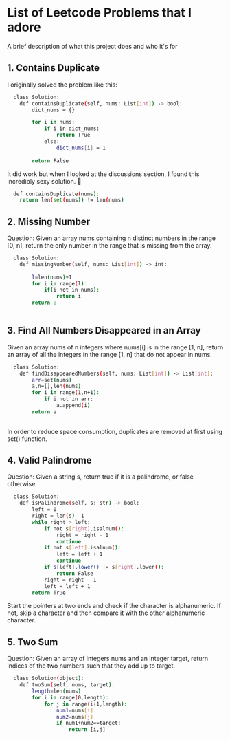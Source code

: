 
# List of Leetcode Problems that I adore

A brief description of what this project does and who it's for


## 1. Contains Duplicate

I originally solved the problem like this:

```bash
  class Solution:
    def containsDuplicate(self, nums: List[int]) -> bool:
        dict_nums = {}

        for i in nums:
            if i in dict_nums:
                return True
            else:
                dict_nums[i] = 1
        
        return False
```
It did work but when I looked at the discussions section, I found this incredibly sexy solution.
🥵
```bash
  def containsDuplicate(nums):
	return len(set(nums)) != len(nums)
```

## 2. Missing Number

Question: Given an array nums containing n distinct numbers in the range [0, n], return the only number in the range that is missing from the array.

```bash
  class Solution:
    def missingNumber(self, nums: List[int]) -> int:
        
        l=len(nums)+1
        for i in range(l):
            if(i not in nums):
                return i
        return 0     
        
```
## 3. Find All Numbers Disappeared in an Array

Given an array nums of n integers where nums[i] is in the range [1, n], return an array of all the integers in the range [1, n] that do not appear in nums.

```bash
  class Solution:
    def findDisappearedNumbers(self, nums: List[int]) -> List[int]:
        arr=set(nums)
        a,n=[],len(nums)
        for i in range(1,n+1):
            if i not in arr:
                a.append(i)
        return a      
        
```
In order to reduce space consumption, duplicates are removed at first using set() function. 

## 4. Valid Palindrome

Question: Given a string s, return true if it is a palindrome, or false otherwise.

```bash
  class Solution:
    def isPalindrome(self, s: str) -> bool:
        left = 0
        right = len(s)- 1
        while right > left:
            if not s[right].isalnum():
                right = right - 1
                continue
            if not s[left].isalnum():
                left = left + 1
                continue
            if s[left].lower() != s[right].lower():
                return False
            right = right - 1
            left = left + 1
        return True
```        

Start the pointers at two ends and check if the character is alphanumeric. If not, skip a character and then compare it with the other alphanumeric character. 

## 5.  Two Sum

Question: Given an array of integers nums and an integer target, return indices of the two numbers such that they add up to target.

```bash
  class Solution(object):
    def twoSum(self, nums, target):
        length=len(nums)
        for i in range(0,length):
            for j in range(i+1,length):
                num1=nums[i]
                num2=nums[j]
                if num1+num2==target:
                    return [i,j]
```        


